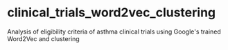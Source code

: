 # clinical_trials_word2vec_clustering
Analysis of eligibility criteria of asthma clinical trials using Google's trained Word2Vec and clustering
